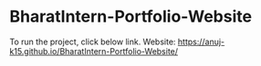 # BharatIntern-Portfolio-Website
To run the project, click below link. Website: https://anuj-k15.github.io/BharatIntern-Portfolio-Website/
